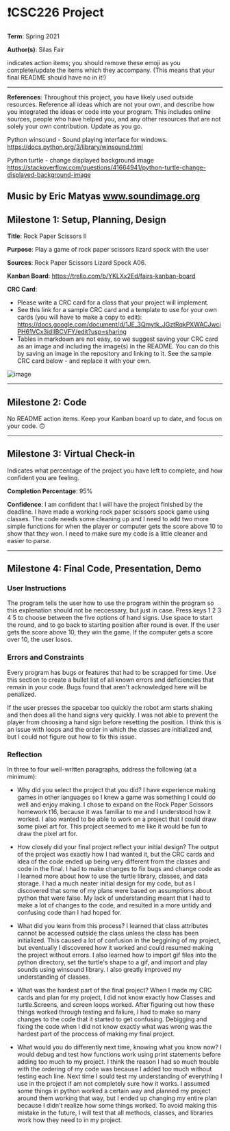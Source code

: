 # ❗CSC226 Project

**Term**: Spring 2021

**Author(s)**: Silas Fair

indicates action items; you should remove these emoji as you complete/update the items which they accompany. (This means that your final README should have no in it!)

---

**References**: 
Throughout this project, you have likely used outside resources. Reference all ideas which are not your own, and describe how you integrated the ideas or code into your program. This includes online sources, people who have helped you, and any other resources that are not solely your own contribution. Update as you go.

Python winsound - Sound playing interface for windows.
https://docs.python.org/3/library/winsound.html

Python turtle - change displayed background image
https://stackoverflow.com/questions/41664941/python-turtle-change-displayed-background-image

Music by Eric Matyas
www.soundimage.org
---

## Milestone 1: Setup, Planning, Design

**Title**: Rock Paper Scissors II

**Purpose**: Play a game of rock paper scissors lizard spock with the user

**Sources**:  Rock Paper Scissors Lizard Spock A06.

**Kanban Board**: https://trello.com/b/YKLXx2Ed/fairs-kanban-board

**CRC Card**:
  - Please write a CRC card for a class that your project will implement.
  - See this link for a sample CRC card and a template to
  use for your own cards (you will have to make a copy to edit): https://docs.google.com/document/d/1JE_3Qmytk_JGztRqkPXWACJwciPH61VCx3idIlBCVFY/edit?usp=sharing
  - Tables in markdown are not easy, so we suggest saving your CRC card
  as an image and including the image(s) in the README. You can do this
  by saving an image in the repository and linking to it. See the sample CRC card below - and replace it with your own.
  
![image](https://user-images.githubusercontent.com/78548914/110878955-20b95480-82aa-11eb-8629-b97a63d7e4f9.png)


---

## Milestone 2: Code

No README action items. Keep your Kanban board up to date, and focus on your code. 🙃

---

## Milestone 3: Virtual Check-in

Indicates what percentage of the project you have left to complete, and how confident you are feeling. 

**Completion Percentage**: 95%

**Confidence**: I am confident that I will have the project finished by the deadline. I have made a working rock paper scissors spock game using classes. The code needs some cleaning up and I need to add two more simple functions for when the player or computer gets the score above 10 to show that they won. I need to make sure my code is a little cleaner and easier to parse.

---

## Milestone 4: Final Code, Presentation, Demo

### User Instructions
The program tells the user how to use the program within the program so this explenation should not be neccessary, but just in case. 
Press keys 1 2 3 4 5 to choose between the five options of hand signs. 
Use space to start the round, and to go back to starting position after round is over.
If the user gets the score above 10, they win the game. If the computer gets a score over 10, the user losos.
 

### Errors and Constraints
Every program has bugs or features that had to be scrapped for time. Use this section to create a bullet list of all known errors and deficiencies that remain in your code. Bugs found that aren't acknowledged here will be penalized.

 If the user presses the spacebar too quickly the robot arm starts shaking and then does all the hand signs very quickly.
 I was not able to prevent the player from choosing a hand sign before resetting the position. I think this is an issue with loops and the order in which the classes are initialized and, but I could not figure out how to fix this issue.

### Reflection
In three to four well-written paragraphs, address the following (at a minimum):

- Why did you select the project that you did?
  I have experience making games in other languages so I knew a game was something I could do well and enjoy making. I chose to expand on the Rock Paper Scissors homework t16, because it was familiar to me and I understood how it worked. I also wanted to be able to work on a project that I could draw some pixel art for. This project seemed to me like it would be fun to draw the pixel art for. 
  
- How closely did your final project reflect your initial design?
  The output of the project was exactly how I had wanted it, but the CRC cards and idea of the code ended up being very different from the classes and code in the final. I had to make changes to fix bugs and change code as I learned more about how to use the turtle library, classes, and data storage. I had a much neater initial design for my code, but as I discovered that some of my plans were based on assumptions about python that were false. My lack of understanding meant that I had to make a lot of changes to the code, and resulted in a more untidy and confusing code than I had hoped for.
  
- What did you learn from this process?
  I learned that class attributes cannot be accessed outside the class unless the class has been initialized. This caused a lot of confusion in the beggining of my project, but eventually I discovered how it worked and could resumed making the project without errors. I also learned how to import gif files into the python directory, set the turtle's shape to a gif, and import and play sounds using winsound library. I also greatly improved my understanding of classes.
  
- What was the hardest part of the final project?
  When I made my CRC cards and plan for my project, I did not know exactly how Classes and turtle.Screens, and screen loops worked. After figuring out how these things worked through testing and faliure, I had to make so many changes to the code that it started to get confusing. Debigging and fixing the code when I did not know exactly what was wrong was the hardest part of the proccess of making my final project.
  
- What would you do differently next time, knowing what you know now?
  I would debug and test how functions work using print statements before adding too much to my project. I think the reason I had so much trouble with the ordering of my code was because I added too much without testing each line. Next time I sould test my understanding of everything I use in the project if am not completely sure how it works. I assumed some things in python worked a certain way and planned my project around them working that way, but I ended up changing my entire plan because I didn't realize how some things worked. To avoid making this mistake in the future, I will test that all methods, classes, and libraries work how they need to in my project.
